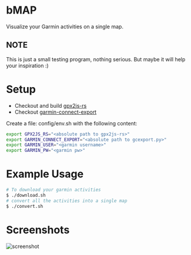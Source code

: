 # bMAP
Visualize your Garmin activities on a single map.

## NOTE
This is just a small testing program, nothing serious. But maybe it will help your inspiration :)

# Setup

- Checkout and build [gpx2js-rs](https://github.com/buscher/gpx2js-rs)
- Checkout [garmin-connect-export](https://github.com/pe-st/garmin-connect-export)

Create a file: config/env.sh
with the following content:
```sh
export GPX2JS_RS="<absolute path to gpx2js-rs>"
export GARMIN_CONNECT_EXPORT="<absolute path to gcexport.py>"
export GARMIN_USER="<garmin username>"
export GARMIN_PW="<garmin pw>"
```

# Example Usage

```sh
# To download your garmin activities
$ ./download.sh
# convert all the activities into a single map
$ ./convert.sh
```

# Screenshots

![screenshot](http://www.buschinski.de/img-misc/walkmap.png)
